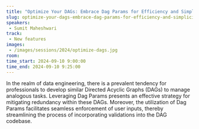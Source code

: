 ```yaml
---
title: "Optimize Your DAGs: Embrace Dag Params for Efficiency and Simplicity"
slug: optimize-your-dags-embrace-dag-params-for-efficiency-and-simplicity
speakers:
 - Sumit Maheshwari
track:
 - New features
images:
 - /images/sessions/2024/optimize-dags.jpg 
room: 
time_start: 2024-09-10 9:00:00
time_end: 2024-09-10 9:25:00
---
```


In the realm of data engineering, there is a prevalent tendency for professionals to develop similar Directed Acyclic Graphs (DAGs) to manage analogous tasks. Leveraging Dag Params presents an effective strategy for mitigating redundancy within these DAGs. Moreover, the utilization of Dag Params facilitates seamless enforcement of user inputs, thereby streamlining the process of incorporating validations into the DAG codebase.